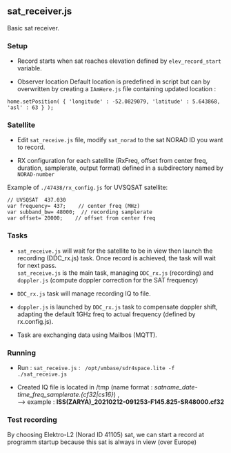 ## sat_receiver.js

Basic sat receiver.

### Setup
  

* Record starts when sat reaches elevation defined by `elev_record_start` variable. 

* Observer location 
Default location is predefined in script but can by overwritten by creating  a `IAmHere.js` file containing updated location :

 `home.setPosition( { 'longitude' : -52.0829079, 'latitude' : 5.643868, 'asl' : 63 } );`
     
     

     
### Satellite

* Edit `sat_receive.js` file, modify `sat_norad` to the sat NORAD ID you want to record.  

* RX configuration for each satellite (RxFreq, offset from center freq, duration, samplerate, output format) defined in a subdirectory named by `NORAD-number`  

Example of `./47438/rx_config.js` for  UVSQSAT satellite:  

````
// UVSQSAT  437.030
var frequency= 437;    // center freq (MHz)
var subband_bw= 48000;  // recording samplerate
var offset= 20000;    // offset from center freq
````

### Tasks

* `sat_receive.js` will wait for the satellite to be in view then launch the recording (DDC_rx.js) task. Once record is achieved, the task will wait for next pass.  
`sat_receive.js` is the main task, managing `DDC_rx.js` (recording)  and `doppler.js` (compute doppler correction for the SAT frequency)

* `DDC_rx.js` task will manage recording IQ to file.  

* `doppler.js` is launched by `DDC_rx.js` task to compensate doppler shift, adapting the default 1GHz freq to actual frequency (defined by rx.config.js).  

* Task are exchanging data using Mailbos (MQTT).  

### Running 

* Run :  `sat_receive.js`  :  `  /opt/vmbase/sdr4space.lite -f ./sat_receive.js `

  
* Created IQ file is located in /tmp (name format : *satname_date-time_freq_samplerate.{cf32|cs16}*) ,  
   --> example : **ISS(ZARYA)_20210212-091253-F145.825-SR48000.cf32**
     
     



### Test recording

By choosing Elektro-L2 (Norad ID 41105) sat, we can start a record at programm startup because this sat is always in view (over Europe)
  
